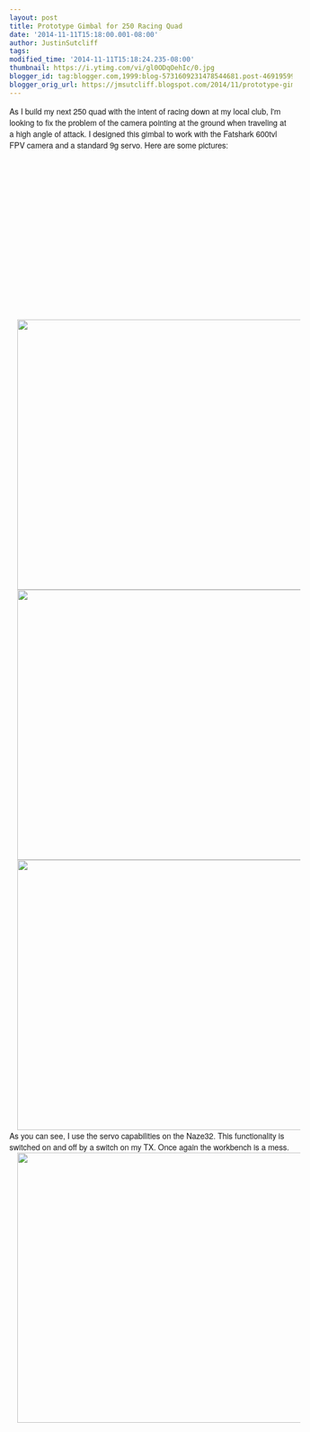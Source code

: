 ```yaml
---
layout: post
title: Prototype Gimbal for 250 Racing Quad
date: '2014-11-11T15:18:00.001-08:00'
author: JustinSutcliff
tags:
modified_time: '2014-11-11T15:18:24.235-08:00'
thumbnail: https://i.ytimg.com/vi/gl0ODqOehIc/0.jpg
blogger_id: tag:blogger.com,1999:blog-5731609231478544681.post-4691959934963086531
blogger_orig_url: https://jmsutcliff.blogspot.com/2014/11/prototype-gimbal-for-250-racing-quad.html
---
```


<span style="font-family: Helvetica Neue, Arial, Helvetica, sans-serif;">As I build my next 250 quad with the intent of racing down at my local club, I'm looking to fix the problem of the camera pointing at the ground when traveling at a high angle of attack. I designed this gimbal to work with the Fatshark 600tvl FPV camera and a standard 9g servo. Here are some pictures:</span><br /><div class="separator" style="clear: both; text-align: center;"><span style="font-family: Helvetica Neue, Arial, Helvetica, sans-serif;"><object width="320" height="266" class="BLOGGER-youtube-video" classid="clsid:D27CDB6E-AE6D-11cf-96B8-444553540000" codebase="http://download.macromedia.com/pub/shockwave/cabs/flash/swflash.cab#version=6,0,40,0" data-thumbnail-src="https://i.ytimg.com/vi/gl0ODqOehIc/0.jpg"><param name="movie" value="https://www.youtube.com/v/gl0ODqOehIc?version=3&f=user_uploads&c=google-webdrive-0&app=youtube_gdata" /><param name="bgcolor" value="#FFFFFF" /><param name="allowFullScreen" value="true" /><embed width="320" height="266"  src="https://www.youtube.com/v/gl0ODqOehIc?version=3&f=user_uploads&c=google-webdrive-0&app=youtube_gdata" type="application/x-shockwave-flash" allowfullscreen="true"></embed></object></span></div><span style="font-family: Helvetica Neue, Arial, Helvetica, sans-serif;"><br /></span><div class="separator" style="clear: both; text-align: center;"><a href="https://4.bp.blogspot.com/-UCEJp6mCPAI/VGKYh6txUtI/AAAAAAAACM8/WLboukrK3ao/s1600/IMG_4694.JPG" imageanchor="1" style="margin-left: 1em; margin-right: 1em;"><span style="font-family: Helvetica Neue, Arial, Helvetica, sans-serif;"><img border="0" height="480" src="https://4.bp.blogspot.com/-UCEJp6mCPAI/VGKYh6txUtI/AAAAAAAACM8/WLboukrK3ao/s640/IMG_4694.JPG" width="640" /></span></a></div><div class="separator" style="clear: both; text-align: center;"><a href="https://1.bp.blogspot.com/-pEpWgzAQuUI/VGKYg-g-Z_I/AAAAAAAACMs/rOxJjt_n6z0/s1600/IMG_4687.JPG" imageanchor="1" style="margin-left: 1em; margin-right: 1em;"><span style="font-family: Helvetica Neue, Arial, Helvetica, sans-serif;"><img border="0" height="480" src="https://1.bp.blogspot.com/-pEpWgzAQuUI/VGKYg-g-Z_I/AAAAAAAACMs/rOxJjt_n6z0/s640/IMG_4687.JPG" width="640" /></span></a></div><div class="separator" style="clear: both; text-align: center;"><a href="https://1.bp.blogspot.com/-6kAcr8mJL4o/VGKYiRMGlyI/AAAAAAAACNE/rln6PErGWt0/s1600/IMG_4696.JPG" imageanchor="1" style="margin-left: 1em; margin-right: 1em;"><span style="font-family: Helvetica Neue, Arial, Helvetica, sans-serif;"><img border="0" height="480" src="https://1.bp.blogspot.com/-6kAcr8mJL4o/VGKYiRMGlyI/AAAAAAAACNE/rln6PErGWt0/s640/IMG_4696.JPG" width="640" /></span></a></div><span style="font-family: Helvetica Neue, Arial, Helvetica, sans-serif;">As you can see, I use the servo capabilities on the Naze32. This functionality is switched on and off by a switch on my TX. Once again the workbench is a mess.</span><br /><div class="separator" style="clear: both; text-align: center;"><a href="https://3.bp.blogspot.com/-kc7B6ArRjJE/VGKYg53YO7I/AAAAAAAACMo/Velz1PU2b68/s1600/IMG_4688.JPG" imageanchor="1" style="margin-left: 1em; margin-right: 1em;"><span style="font-family: Helvetica Neue, Arial, Helvetica, sans-serif;"><img border="0" height="480" src="https://3.bp.blogspot.com/-kc7B6ArRjJE/VGKYg53YO7I/AAAAAAAACMo/Velz1PU2b68/s640/IMG_4688.JPG" width="640" /></span></a></div><br />